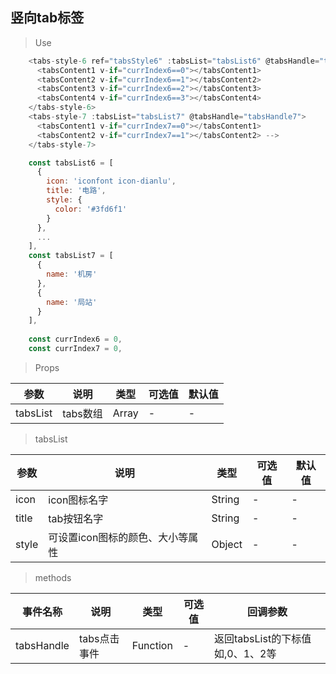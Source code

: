 ## 竖向tab标签

>Use
```javascript
    <tabs-style-6 ref="tabsStyle6" :tabsList="tabsList6" @tabsHandle="tabsHandle6">
      <tabsContent1 v-if="currIndex6==0"></tabsContent1>
      <tabsContent2 v-if="currIndex6==1"></tabsContent2>
      <tabsContent3 v-if="currIndex6==2"></tabsContent3>
      <tabsContent4 v-if="currIndex6==3"></tabsContent4>
    </tabs-style-6>
    <tabs-style-7 :tabsList="tabsList7" @tabsHandle="tabsHandle7">
      <tabsContent1 v-if="currIndex7==0"></tabsContent1>
      <tabsContent2 v-if="currIndex7==1"></tabsContent2> -->
    </tabs-style-7>

    const tabsList6 = [
      {
        icon: 'iconfont icon-dianlu',
        title: '电路',
        style: {
          color: '#3fd6f1'
        }
      },
      ...
    ],
    const tabsList7 = [
      {
        name: '机房'
      },
      {
        name: '局站'
      }
    ],
    
    const currIndex6 = 0,
    const currIndex7 = 0,
```

> Props

参数|说明|类型|可选值|默认值
-|-|-|-|-
tabsList|tabs数组|Array|-| -


> tabsList

参数|说明|类型|可选值|默认值
-|-|-|-|-
icon|icon图标名字|String|-| -
title|tab按钮名字|String|-| -
style|可设置icon图标的颜色、大小等属性|Object|-| -


> methods

事件名称|说明|类型|可选值|回调参数
-|-|-|-|-
tabsHandle|tabs点击事件|Function|-|返回tabsList的下标值如,0、1、2等
